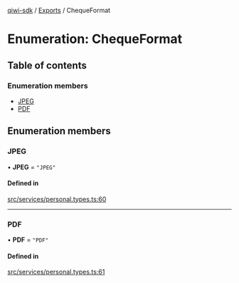 [qiwi-sdk](../README.md) / [Exports](../modules.md) / ChequeFormat

# Enumeration: ChequeFormat

## Table of contents

### Enumeration members

- [JPEG](ChequeFormat.md#jpeg)
- [PDF](ChequeFormat.md#pdf)

## Enumeration members

### JPEG

• **JPEG** = `"JPEG"`

#### Defined in

[src/services/personal.types.ts:60](https://github.com/AlexXanderGrib/node-qiwi-sdk/blob/e29a5de/src/services/personal.types.ts#L60)

___

### PDF

• **PDF** = `"PDF"`

#### Defined in

[src/services/personal.types.ts:61](https://github.com/AlexXanderGrib/node-qiwi-sdk/blob/e29a5de/src/services/personal.types.ts#L61)
